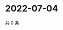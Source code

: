 # 2022-07-04

共 0 条

<!-- BEGIN WEIBO -->
<!-- 最后更新时间 Mon Jul 04 2022 14:25:02 GMT+0800 (China Standard Time) -->

<!-- END WEIBO -->
